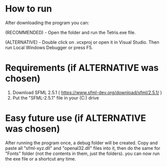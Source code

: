 # How to run
After downloading the program you can:

(RECOMMENDED) - Open the folder and run the Tetris.exe file.

(ALTERNATIVE) - Double click on .vcxproj or open it in Visual Studio. Then run Local Windows Debugger or press F5.

# Requirements (if ALTERNATIVE was chosen)
1. Download SFML 2.5.1 ( https://www.sfml-dev.org/download/sfml/2.5.1/ )
2. Put the "SFML-2.5.1" file in your (C:) drive

# Easy future use (if ALTERNATIVE was chosen)
After running the program once, a debug folder will be created. Copy and paste all "sfml-xyz.dll" and "openal32.dll" files into it, then do the same for
"Fonts" folder (not the contents in them, just the folders). you can now run the exe file or a shortcut any time.
